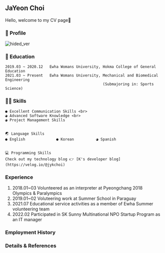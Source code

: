## JaYeon Choi
Hello, welcome to my CV page👋

### 📔 Profile
![hided_ver](https://user-images.githubusercontent.com/97023263/156909911-5e45f192-47d1-4e41-83f5-932864e5eb16.jpg)


### 🏫 Education
```
2019.03 ~ 2020.12   Ewha Womans University, Hokma College of General Education
2021.03 ~ Present   Ewha Womans University, Mechanical and Biomedical Engineering
                                            (Submajoring in: Sports Science)
```

### 👩‍🔧 Skills
```
● Excellent Communication Skills <br>
◕ Advanced Software Knowledge <br>
◕ Project Management Skills


🌏 Language Skills
● English              ● Korean          ◕ Spanish


💻 Programming Skills
Check out my technology blog 👉 [K's developer blog](https://velog.io/@jykchoi)

```

### Experience
1. 2018.01~03  Volunteered as an interpreter at Pyeongchang 2018 Olympics & Paralympics
2. 2019.01~02  Voluteering work at Summer School in Paraguay
3. 2021.07     Educational service activities as a member of Ewha Summer volunteering team
4. 2022.02     Participated in SK Sunny Multinational NPO Startup Program as an IT manager


### Employment History

### Details & References


<!-- 
```markdown
Syntax highlighted code block

# Header 1
## Header 2
### Header 3

- Bulleted
- List

1. Numbered
2. List

**Bold** and _Italic_ and `Code` text

[Link](url) and ![Image](src)
```


For more details see [Basic writing and formatting syntax](https://docs.github.com/en/github/writing-on-github/getting-started-with-writing-and-formatting-on-github/basic-writing-and-formatting-syntax).

### Jekyll Themes

Your Pages site will use the layout and styles from the Jekyll theme you have selected in your [repository settings](https://github.com/jayeoni/mbecoder/settings/pages). The name of this theme is saved in the Jekyll `_config.yml` configuration file.

### Support or Contact

Having trouble with Pages? Check out our [documentation](https://docs.github.com/categories/github-pages-basics/) or [contact support](https://support.github.com/contact) and we’ll help you sort it out.
-->
